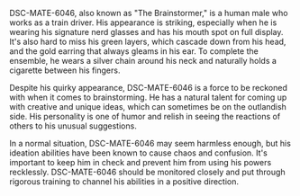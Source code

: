 DSC-MATE-6046, also known as "The Brainstormer," is a human male who works as a train driver. His appearance is striking, especially when he is wearing his signature nerd glasses and has his mouth spot on full display. It's also hard to miss his green layers, which cascade down from his head, and the gold earring that always gleams in his ear. To complete the ensemble, he wears a silver chain around his neck and naturally holds a cigarette between his fingers.

Despite his quirky appearance, DSC-MATE-6046 is a force to be reckoned with when it comes to brainstorming. He has a natural talent for coming up with creative and unique ideas, which can sometimes be on the outlandish side. His personality is one of humor and relish in seeing the reactions of others to his unusual suggestions.

In a normal situation, DSC-MATE-6046 may seem harmless enough, but his ideation abilities have been known to cause chaos and confusion. It's important to keep him in check and prevent him from using his powers recklessly. DSC-MATE-6046 should be monitored closely and put through rigorous training to channel his abilities in a positive direction.